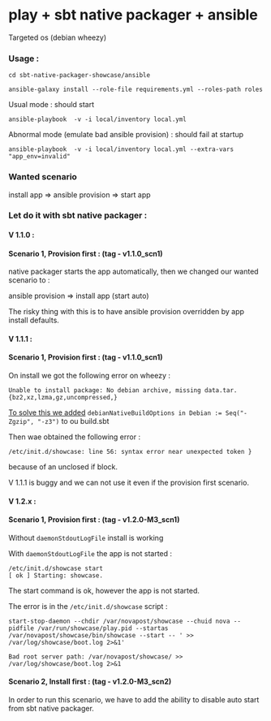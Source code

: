 play + sbt native packager + ansible
====================================

Targeted os (debian wheezy)

### Usage :

```
cd sbt-native-packager-showcase/ansible

ansible-galaxy install --role-file requirements.yml --roles-path roles

```

Usual mode : should start

```
ansible-playbook  -v -i local/inventory local.yml
```

Abnormal mode (emulate bad ansible provision) : should fail at startup

```
ansible-playbook  -v -i local/inventory local.yml --extra-vars "app_env=invalid"
```

### Wanted scenario

install app => ansible provision => start app

### Let do it with sbt native packager :


#### V 1.1.0 :

#### Scenario 1, Provision first : (tag - v1.1.0_scn1)

native packager starts the app automatically, then we changed our wanted scenario to : 

ansible provision => install app (start auto)

The risky thing with this is to have ansible provision overridden by app install defaults. 

#### V 1.1.1 :

#### Scenario 1, Provision first : (tag - v1.1.0_scn1)

On install we got the following error on wheezy : 

`Unable to install package: No debian archive, missing data.tar.{bz2,xz,lzma,gz,uncompressed,}`

[To solve this we added](http://www.scala-sbt.org/sbt-native-packager/formats/debian.html) `debianNativeBuildOptions in Debian := Seq("-Zgzip", "-z3")`  to ou build.sbt

Then wae obtained the following error : 
 
`/etc/init.d/showcase: line 56: syntax error near unexpected token }`

because of an unclosed if block.

V 1.1.1 is buggy and we can not use it even if the provision first scenario. 

#### V 1.2.x :

#### Scenario 1, Provision first : (tag - v1.2.0-M3_scn1)

Without `daemonStdoutLogFile` install is working 

With `daemonStdoutLogFile` the app is not started :

```
/etc/init.d/showcase start
[ ok ] Starting: showcase.
```
The start command is ok, however the app is not started. 

The error is in the `/etc/init.d/showcase` script : 
 
```
start-stop-daemon --chdir /var/novapost/showcase --chuid nova --pidfile /var/run/showcase/play.pid --startas /var/novapost/showcase/bin/showcase --start -- ' >> /var/log/showcase/boot.log 2>&1'

Bad root server path: /var/novapost/showcase/ >> /var/log/showcase/boot.log 2>&1
```

#### Scenario 2, Install first : (tag - v1.2.0-M3_scn2)

In order to run this scenario, we have to add the ability to disable auto start from sbt native packager. 


